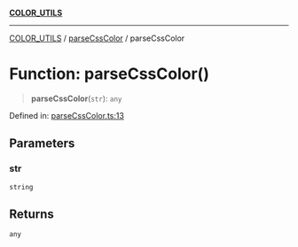 [**COLOR_UTILS**](../../README.md)

***

[COLOR_UTILS](../../README.md) / [parseCssColor](../README.md) / parseCssColor

# Function: parseCssColor()

> **parseCssColor**(`str`): `any`

Defined in: [parseCssColor.ts:13](https://github.com/dailker/everyutil/blob/54be0bab567ca8e189c5982902c59f3b7981d51d/src/color/parseCssColor.ts#L13)

## Parameters

### str

`string`

## Returns

`any`
